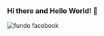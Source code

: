 ### Hi there and Hello World! 👋


![fundo facebook](https://user-images.githubusercontent.com/54513953/103970222-79536080-5146-11eb-9007-d846b1e71ce3.jpeg)

